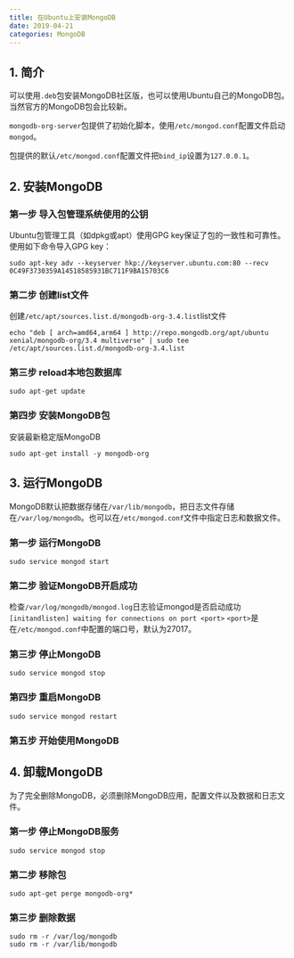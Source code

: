 ```yaml
---
title: 在Ubuntu上安装MongoDB
date: 2019-04-21
categories: MongoDB
---
```


## 1. 简介

可以使用`.deb`包安装MongoDB社区版，也可以使用Ubuntu自己的MongoDB包。当然官方的MongoDB包会比较新。

`mongodb-org-server`包提供了初始化脚本，使用`/etc/mongod.conf`配置文件启动`mongod`。

包提供的默认`/etc/mongod.conf`配置文件把`bind_ip`设置为`127.0.0.1`。

## 2. 安装MongoDB

### 第一步 导入包管理系统使用的公钥

Ubuntu包管理工具（如dpkg或apt）使用GPG key保证了包的一致性和可靠性。使用如下命令导入GPG key：
```
sudo apt-key adv --keyserver hkp://keyserver.ubuntu.com:80 --recv 0C49F3730359A14518585931BC711F9BA15703C6
```

### 第二步 创建list文件

创建`/etc/apt/sources.list.d/mongodb-org-3.4.list`list文件
```
echo "deb [ arch=amd64,arm64 ] http://repo.mongodb.org/apt/ubuntu xenial/mongodb-org/3.4 multiverse" | sudo tee /etc/apt/sources.list.d/mongodb-org-3.4.list
```

### 第三步 reload本地包数据库

```
sudo apt-get update
```

### 第四步 安装MongoDB包

安装最新稳定版MongoDB
```
sudo apt-get install -y mongodb-org
```

## 3. 运行MongoDB

MongoDB默认把数据存储在`/var/lib/mongodb`，把日志文件存储在`/var/log/mongodb`。也可以在`/etc/mongod.conf`文件中指定日志和数据文件。

### 第一步 运行MongoDB

```
sudo service mongod start
```

### 第二步 验证MongoDB开启成功

检查`/var/log/mongodb/mongod.log`日志验证mongod是否启动成功
`[initandlisten] waiting for connections on port <port>`
`<port>`是在`/etc/mongod.conf`中配置的端口号，默认为27017。

### 第三步 停止MongoDB

```
sudo service mongod stop
```

### 第四步 重启MongoDB

```
sudo service mongod restart
```

### 第五步 开始使用MongoDB

## 4. 卸载MongoDB

为了完全删除MongoDB，必须删除MongoDB应用，配置文件以及数据和日志文件。

### 第一步 停止MongoDB服务

```
sudo service mongod stop
```

### 第二步 移除包

```
sudo apt-get perge mongodb-org*
```

### 第三步 删除数据

```
sudo rm -r /var/log/mongodb
sudo rm -r /var/lib/mongodb
```
